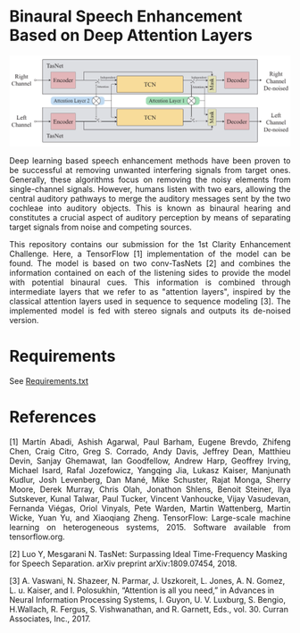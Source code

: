 # Binaural Speech Enhancement Based on Deep Attention Layers
<p align="center">
<img src="images/block.pdf">
<p align="justify">
<p align="justify">
Deep learning based speech enhancement methods have been proven to be successful at removing unwanted interfering signals from target ones. Generally, these algorithms focus on removing the noisy elements from single-channel signals. However, humans listen with two ears, allowing the central auditory pathways to merge the auditory messages sent by the two cochleae into auditory objects. This is known as binaural hearing and constitutes a crucial aspect of auditory perception by means of separating target signals from noise and competing sources. 
</p>

<p align="justify">
This repository contains our submission for the 1st Clarity Enhancement Challenge. Here, a TensorFlow [1] implementation of the model can be found. The model is based on two conv-TasNets [2] and combines the information contained on each of the listening sides to provide the model with potential binaural cues. This information is combined through intermediate layers that we refer to as "attention layers", inspired by the classical attention layers used in sequence to sequence modeling [3]. The implemented model is fed with stereo signals and outputs its de-noised version. 
</p>

# Requirements
See [Requirements.txt](https://github.com/APGDHZ/BinAttSE/blob/main/requirements.txt)

# References
<p align="justify">
[1] Martín Abadi, Ashish Agarwal, Paul Barham, Eugene Brevdo, Zhifeng Chen, Craig Citro, Greg S. Corrado, Andy Davis, Jeffrey Dean, Matthieu Devin, Sanjay Ghemawat, Ian Goodfellow, Andrew Harp, Geoffrey Irving, Michael Isard, Rafal Jozefowicz, Yangqing Jia, Lukasz Kaiser, Manjunath Kudlur, Josh Levenberg, Dan Mané, Mike Schuster, Rajat Monga, Sherry Moore, Derek Murray, Chris Olah, Jonathon Shlens, Benoit Steiner, Ilya Sutskever, Kunal Talwar, Paul Tucker, Vincent Vanhoucke, Vijay Vasudevan, Fernanda Viégas, Oriol Vinyals, Pete Warden, Martin Wattenberg, Martin Wicke, Yuan Yu, and Xiaoqiang Zheng. TensorFlow: Large-scale machine learning on heterogeneous systems, 2015. Software available from tensorflow.org.

[2] Luo Y, Mesgarani N. TasNet: Surpassing Ideal Time-Frequency Masking for Speech Separation. arXiv preprint arXiv:1809.07454, 2018.

[3] A. Vaswani, N. Shazeer, N. Parmar, J. Uszkoreit, L. Jones, A. N. Gomez, L. u. Kaiser, and I. Polosukhin, “Attention is all you need,” in Advances in Neural Information Processing Systems, I. Guyon, U. V. Luxburg, S. Bengio, H.Wallach, R. Fergus, S. Vishwanathan, and R. Garnett, Eds., vol. 30. Curran Associates, Inc., 2017.
</p>
